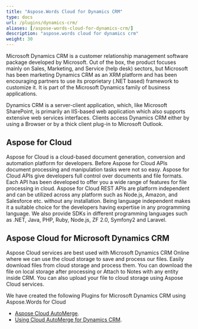 ```yaml
---
title: "Aspose.Words Cloud for Dynamics CRM"
type: docs
url: /plugins/dynamics-crm/
aliases: [/aspose-words-cloud-for-dynamics-crm/]
description: "aspose.words cloud for dynamics crm"
weight: 30
---
```


Microsoft Dynamics CRM is a customer relationship management software package developed by Microsoft. Out of the box, the product focuses mainly on Sales, Marketing, and Service (help desk) sectors, but Microsoft has been marketing Dynamics CRM as an XRM platform and has been encouraging partners to use its proprietary (.NET based) framework to customize it. It is part of the Microsoft Dynamics family of business applications.

Dynamics CRM is a server-client application, which, like Microsoft SharePoint, is primarily an IIS-based web application which also supports extensive web services interfaces. Clients access Dynamics CRM either by using a Browser or by a thick client plug-in to Microsoft Outlook.

## Aspose for Cloud

Aspose for Cloud is a cloud-based document generation, conversion and automation platform for developers. Before Aspose for Cloud APIs document processing and manipulation tasks were not so easy. Aspose for Cloud APIs give developers full control over documents and file formats. Each API has been developed to offer you a wide range of features for file processing in cloud. Aspose for Cloud REST APIs are platform independent and can be utilized across any platform such as Node.js, Amazon, and Salesforce etc. without any installation. Being language independent makes it a suitable choice for the developers having expertise in any programming language. We also provide SDKs in different programming languages such as .NET, Java, PHP, Ruby, Node.js, ZF 2.0, Symfony2 and Laravel.

## Aspose Cloud for Microsoft Dynamics CRM

Aspose Cloud services are best used with Microsoft Dynamics CRM Online where we can use the cloud storage to save and process our files. Easily download files from cloud storage and process them. You can download the file on local storage after processing or Attach to Notes with any entity inside CRM. You can also upload your file to cloud storage using Aspose Cloud services.

We have created the following Plugins for Microsoft Dynamics CRM using Aspose.Words for Cloud

- [Aspose Cloud AutoMerge](/words/plugins/dynamics-crm/aspose-cloud-automerge/).
- [Using Cloud AutoMerge for Dynamics CRM](/words/plugins/dynamics-crm/using-cloud-automerge/).
